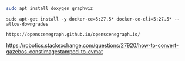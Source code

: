 ```bash title="install"
sudo apt install doxygen graphviz
```

```
sudo apt-get install -y docker-ce=5:27.5* docker-ce-cli=5:27.5* --allow-downgrades
```

```
https://openscenegraph.github.io/openscenegraph.io/
```

https://robotics.stackexchange.com/questions/27920/how-to-convert-gazebos-constimagestamped-to-cvmat
